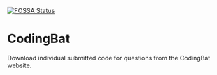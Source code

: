 [![FOSSA Status](https://app.fossa.io/api/projects/custom%2B3903%2Fcodingbat%2F.svg?type=shield)](https://app.fossa.io/projects/custom%2B3903%2Fcodingbat%2F?ref=badge_shield)

# CodingBat
Download individual submitted code for questions from the CodingBat website.
